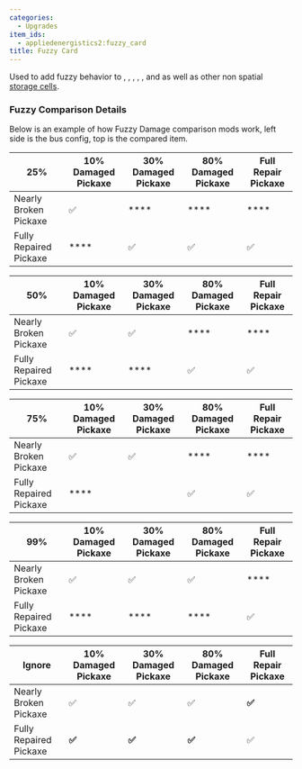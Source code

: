 ```yaml
---
categories:
  - Upgrades
item_ids:
  - appliedenergistics2:fuzzy_card
title: Fuzzy Card
---
```


Used to add fuzzy behavior to <ItemLink
id="appliedenergistics2:item_formation_plane"/>, <ItemLink
id="appliedenergistics2:item_export_bus"/>, <ItemLink
id="appliedenergistics2:item_import_bus"/>, <ItemLink
id="appliedenergistics2:item_level_emitter"/>, <ItemLink
id="appliedenergistics2:item_storage_bus"/>, <ItemLink
id="appliedenergistics2:view_cell"/> and <ItemLink
id="appliedenergistics2:1k_item_storage_cell"/> as well as other non
spatial [storage cells](../me-network/storage-cells.md).

### Fuzzy Comparison Details

Below is an example of how Fuzzy Damage comparison mods work, left side is the
bus config, top is the compared item.

| 25%                    | 10% Damaged Pickaxe | 30% Damaged Pickaxe | 80% Damaged Pickaxe | Full Repair Pickaxe |
| ---------------------- | ------------------- | ------------------- | ------------------- | ------------------- |
| Nearly Broken Pickaxe  | ✅                 | \*\*\*\*            | \*\*\*\*            | \*\*\*\*            |
| Fully Repaired Pickaxe | \*\*\*\*            | ✅                 | ✅                  | ✅                 |

| 50%                    | 10% Damaged Pickaxe | 30% Damaged Pickaxe | 80% Damaged Pickaxe | Full Repair Pickaxe |
| ---------------------- | ------------------- | ------------------- | ------------------- | ------------------- |
| Nearly Broken Pickaxe  | ✅                 | ✅                  | \*\*\*\*            | \*\*\*\*            |
| Fully Repaired Pickaxe | \*\*\*\*            | \*\*\*\*            | ✅                 | ✅                  |

| 75%                    | 10% Damaged Pickaxe | 30% Damaged Pickaxe | 80% Damaged Pickaxe | Full Repair Pickaxe |
| ---------------------- | ------------------- | ------------------- | ------------------- | ------------------- |
| Nearly Broken Pickaxe  | ✅                 | ✅                  | \*\*\*\*            | \*\*\*\*            |
| Fully Repaired Pickaxe | \*\*\*\*            |                     | ✅                 | ✅                  |

| 99%                    | 10% Damaged Pickaxe | 30% Damaged Pickaxe | 80% Damaged Pickaxe | Full Repair Pickaxe |
| ---------------------- | ------------------- | ------------------- | ------------------- | ------------------- |
| Nearly Broken Pickaxe  | ✅                 | ✅                  | ✅                  | \*\*\*\*           |
| Fully Repaired Pickaxe | \*\*\*\*            | \*\*\*\*             | \*\*\*\*            | ✅                |

| Ignore                 | 10% Damaged Pickaxe | 30% Damaged Pickaxe | 80% Damaged Pickaxe | Full Repair Pickaxe |
| ---------------------- | ------------------- | ------------------- | ------------------- | ------------------- |
| Nearly Broken Pickaxe  | ✅                 | ✅                  | ✅                 | **✅**              |
| Fully Repaired Pickaxe | **✅**             | **✅**              | **✅**             | ✅                  |

<RecipeFor id="appliedenergistics2:fuzzy_card" />
